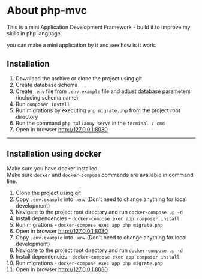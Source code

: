 # About php-mvc

This is a mini  Application Development Framework - build it to improve my skills in php language.

you can make a mini application by it and see how is it work.


## Installation

1. Download the archive or clone the project using git
2. Create database schema
3. Create `.env` file from `.env.example` file and adjust database parameters (including schema name)
4. Run `composer install`
5. Run migrations by executing `php migrate.php` from the project root directory
6. Run the command `php tal7aouy serve` in the `terminal / cmd`
7. Open in browser http://127.0.0.1:8080

------
## Installation using docker
Make sure you have docker installed.
<br>
Make sure `docker` and `docker-compose` commands are available in command line.

1. Clone the project using git
1. Copy `.env.example` into `.env` (Don't need to change anything for local development)
1. Navigate to the project root directory and run `docker-compose up -d`
1. Install dependencies - `docker-compose exec app composer install`
1. Run migrations - `docker-compose exec app php migrate.php`
8. Open in browser http://127.0.0.1:8080
2. Copy `.env.example` into `.env` (Don't need to change anything for local development)
3. Navigate to the project root directory and run `docker-compose up -d`
4. Install dependencies - `docker-compose exec app composer install`
5. Run migrations - `docker-compose exec app php migrate.php`
6. Open in browser http://127.0.0.1:8080
